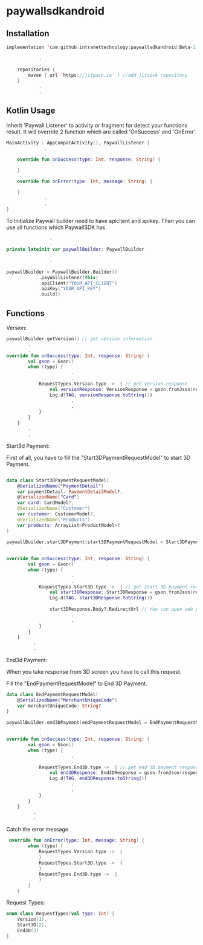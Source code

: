 # paywallsdkandroid


## Installation

```kotlin
implementation 'com.github.intranettechnology:paywallsdkandroid:Beta-1.0.2'

            .
            .
    repositories {
        maven { url 'https://jitpack.io' } //add jitapck repository
    }
            .
            .
```

## Kotlin Usage

Inherit 'Paywall Listener' to activity or fragment for detect your functions result. It will override 2 function which are called 'OnSuccess' and 'OnError'.

```kotlin
MainActivity : AppCompatActivity(), PaywallListener {
              .
              .
    override fun onSuccess(type: Int, response: String) {

    }

    override fun onError(type: Int, message: String) {

    }
              .
              .
}
```

To Initialize Paywall builder need to have apiclient and apikey. Than you can use all functions which PaywallSDK has.

```kotlin
                .
                .
private lateinit var paywallBuilder: PaywallBuilder
                .
                .
                
paywallBuilder = PaywallBuilder.Builder()
            .payWallListener(this)
            .apiClient("YOUR_API_CLIENT")
            .apiKey("YOUR_API_KEY")
            .build()
```
## Functions

Version:

```kotlin
paywallBuilder.getVersion() // get version information
        .
        .
override fun onSuccess(type: Int, response: String) {
        val gson = Gson()
        when (type) {
                        .
                        .
            RequestTypes.Version.type ->  { // get version response
                val versionResponse: VersionResponse = gson.fromJson(response, VersionResponse::class.java) //Convert json to Version Response Model
                Log.d(TAG, versionResponse.toString())
                        .
                        .
            }
        }
    }
        .
        .

```

Start3d Payment:

First of all, you have to fill the "Start3DPaymentRequestModel" to start 3D Payment.
```kotlin

data class Start3DPaymentRequestModel(
    @SerializedName("PaymentDetail")
    var paymentDetail: PaymentDetailModel?,
    @SerializedName("Card")
    var card: CardModel?,
    @SerializedName("Customer")
    var customer: CustomerModel?,
    @SerializedName("Products")
    var products: ArrayList<ProductModel>?
)
```

```kotlin
paywallBuilder.start3DPayment(start3DPaymentRequestModel = Start3DPaymentRequestModel()) // start 3D payment
            .
            .
override fun onSuccess(type: Int, response: String) {
        val gson = Gson()
        when (type) {
                        .
                        .
            RequestTypes.Start3D.type ->  { // get start 3D payment response
                val start3DResponse: Start3DResponse = gson.fromJson(response, Start3DResponse::class.java) //Convert json to Start3DResponse
                Log.d(TAG, start3DResponse.toString())
                
                start3DResponse.Body?.RedirectUrl // You can open web page with 'RedirectUrl' to show 3D screen.
                        .
                        .
            }
        }
    }
          .
          .
```

End3d Payment:

When you take response from 3D screen you have to call this request.

Fill the "EndPaymentRequestModel" to End 3D Payment.

```kotlin
data class EndPaymentRequestModel(
    @SerializedName("MerchantUniqueCode")
    var merchantUniqueCode: String?
)
```
```kotlin
paywallBuilder.end3DPayment(endPaymentRequestModel = EndPaymentRequestModel()) // end 3D payment
            .
            .
override fun onSuccess(type: Int, response: String) {
        val gson = Gson()
        when (type) {
                        .
                        .
            RequestTypes.End3D.type ->  { // get end 3D payment response
                val end3DResponse: End3DResponse = gson.fromJson(response, End3DResponse::class.java) //Convert json to End3DResponse
                Log.d(TAG, end3DResponse.toString())
                        .
                        .
            }
        }
    }
          .
          .
```

Catch the error message

```kotlin
 override fun onError(type: Int, message: String) {
        when (type) {
            RequestTypes.Version.type ->  {
            }
            RequestTypes.Start3D.type ->  {
            }
            RequestTypes.End3D.type ->  {
            }
        }
    }
```
Request Types:
```kotlin
enum class RequestTypes(val type: Int) {
    Version(1),
    Start3D(2),
    End3D(3)
}
```
